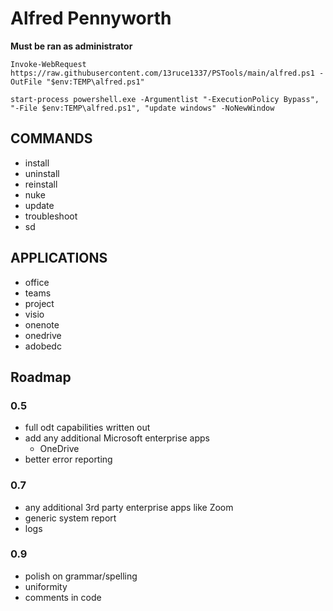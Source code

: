 # Alfred Pennyworth
**Must be ran as administrator**
```
Invoke-WebRequest https://raw.githubusercontent.com/13ruce1337/PSTools/main/alfred.ps1 -OutFile "$env:TEMP\alfred.ps1"
```
```
start-process powershell.exe -Argumentlist "-ExecutionPolicy Bypass", "-File $env:TEMP\alfred.ps1", "update windows" -NoNewWindow
```

## COMMANDS
- install
- uninstall
- reinstall
- nuke
- update
- troubleshoot
- sd
## APPLICATIONS
- office
- teams
- project
- visio
- onenote
- onedrive
- adobedc

## Roadmap
### 0.5
- full odt capabilities written out
- add any additional Microsoft enterprise apps
    - OneDrive
- better error reporting

### 0.7
- any additional 3rd party enterprise apps like Zoom
- generic system report
- logs

### 0.9
- polish on grammar/spelling
- uniformity
- comments in code